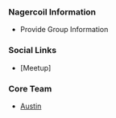 ### Nagercoil Information
* Provide Group Information

### Social Links
* [Meetup]

### Core Team
* [Austin](mailto:austin.francis@owasp.org)

